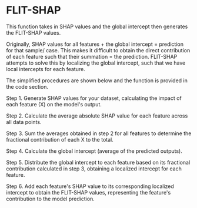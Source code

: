 # FLIT-SHAP
This function takes in SHAP values and the global intercept then generates the FLIT-SHAP values.

Originally, SHAP values for all features +  the global intercept = prediction for that sample/ case.
This makes it difficult to obtain the direct contribution of each feature such that their summation = the prediction.
FLIT-SHAP attempts to solve this by localizing the global intercept, such that we have local intercepts for each feature.

The simplified procedures are shown below and the function is provided in the code section.

Step 1. Generate SHAP values for your dataset, calculating the impact of each feature (X) on the model's output.

Step 2. Calculate the average absolute SHAP value for each feature across all data points.

Step 3. Sum the averages obtained in step 2 for all features to determine the fractional contribution of each X to the total.

Step 4. Calculate the global intercept (average of the predicted outputs).

Step 5. Distribute the global intercept to each feature based on its fractional contribution calculated in step 3, obtaining a localized intercept for each feature.

Step 6. Add each feature's SHAP value to its corresponding localized intercept to obtain the FLIT-SHAP values, representing the feature's contribution to the model prediction.
